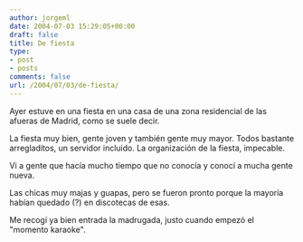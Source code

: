 ```yaml
---
author: jorgeml
date: 2004-07-03 15:29:05+00:00
draft: false
title: De fiesta
type: 
- post
- posts
comments: false
url: /2004/07/03/de-fiesta/
---
```


Ayer estuve en una fiesta en una casa de una zona residencial de las afueras de Madrid, como se suele decir.

La fiesta muy bien, gente joven y también gente muy mayor. Todos bastante arregladitos, un servidor incluido. La organización de la fiesta, impecable.

Vi a gente que hacía mucho tiempo que no conocía y conocí a mucha gente nueva.

Las chicas muy majas y guapas, pero se fueron pronto porque la mayoría habían quedado (?) en discotecas de esas.

Me recogí ya bien entrada la madrugada, justo cuando empezó el "momento karaoke".
